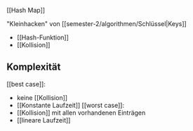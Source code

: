 [[Hash Map]]

"Kleinhacken" von [[semester-2/algorithmen/Schlüssel|Keys]]
- [[Hash-Funktion]] 
- [[Kollision]]

## Komplexität
[[best case]]:
- keine [[Kollision]]
- [[Konstante Laufzeit]]
[[worst case]]:
- [[Kollision]] mit allen vorhandenen Einträgen
- [[lineare Laufzeit]]